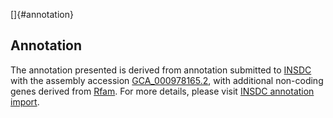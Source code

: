 []{#annotation}

Annotation
----------

The annotation presented is derived from annotation submitted to
[INSDC](http://www.insdc.org) with the assembly accession
[GCA\_000978165.2](http://www.ebi.ac.uk/ena/data/view/GCA_000978165.2),
with additional non-coding genes derived from
[Rfam](http://rfam.xfam.org/). For more details, please visit [INSDC
annotation
import](http://ensemblgenomes.org/info/data/insdc_annotation).
